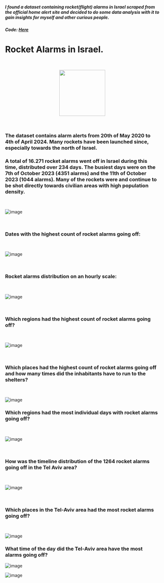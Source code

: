 ##### I found a dataset containing rocket(flight) alarms in Israel scraped from the official home alert site and decided to do some data analysis with it to gain insights for myself and other curious people. 
##### Code: [Here](https://github.com/ToriiX/miniprojects/blob/main/Rocketalarms_israel.ipynb)



# Rocket Alarms in Israel.

<br>


<p style="text-align: center;">
  <img src="https://github.com/user-attachments/assets/41a398ed-f914-46ee-acd2-1c02ab16b9a0" width="150" />
</p>

<br>

### The dataset contains alarm alerts from 20th of May 2020 to 4th of April 2024. Many rockets have been launched since, especially towards the north of Israel. 

### A total of 16.271 rocket alarms went off in Israel during this time, distributed over 234 days. The busiest days were on the 7th of October 2023 (4351 alarms) and the 11th of October 2023 (1044 alarms). Many of the rockets were and continue to be shot directly towards civilian areas with high population density.
<br>



![image](https://github.com/user-attachments/assets/833ec7fb-ae12-4b90-8cda-f2e37d94b256)



<br>


### Dates with the highest count of rocket alarms going off:

<br>


![image](https://github.com/user-attachments/assets/ffd6a309-b363-4aba-8ca4-3a70384aaa6b)




<br>

### Rocket alarms distribution on an hourly scale:

<br>

![image](https://github.com/user-attachments/assets/5af504b7-0779-4aa1-a5c4-9323a5e184fe)


<br>

### Which regions had the highest count of rocket alarms going off?

<br>

![image](https://github.com/user-attachments/assets/a0bc6e14-f23d-4b22-a12c-242d71710d9a)



<br>


### Which places had the highest count of rocket alarms going off and how many times did the inhabitants have to run to the shelters? 
<br>

![image](https://github.com/user-attachments/assets/6130a742-ad02-418c-a7fe-f51a2ed52dac)



### Which regions had the most individual days with rocket alarms going off?

<br>

![image](https://github.com/user-attachments/assets/6c1be8aa-4d39-44ce-953f-3a3652202f20)

<br>




### How was the timeline distribution of the 1264 rocket alarms going off in the Tel Aviv area?

<br>

![image](https://github.com/user-attachments/assets/fbb6fd05-f47d-49a6-95cc-7005afa4f5df)

<br>



### Which places in the Tel-Aviv area had the most rocket alarms going off?

<br>


![image](https://github.com/user-attachments/assets/af94887e-a471-473d-a122-19bd823977d8)



### What time of the day did the Tel-Aviv area have the most alarms going off?

![image](https://github.com/user-attachments/assets/12af8964-bd62-447a-b5e3-cd46e888278a)



![image](https://github.com/user-attachments/assets/5c1b8f88-1c6f-445f-adc0-935fe5e55210)








